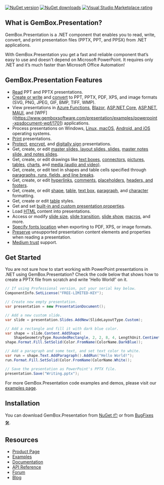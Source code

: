 [![NuGet version](https://img.shields.io/nuget/v/GemBox.Presentation?style=for-the-badge)](https://www.nuget.org/packages/GemBox.Presentation/) [![NuGet downloads](https://img.shields.io/nuget/dt/GemBox.Presentation?style=for-the-badge)](https://www.nuget.org/packages/GemBox.Presentation/) [![Visual Studio Marketplace rating](https://img.shields.io/visual-studio-marketplace/stars/GemBoxSoftware.GemBoxPresentation?style=for-the-badge)](https://marketplace.visualstudio.com/items?itemName=GemBoxSoftware.GemBoxPresentation)

## What is GemBox.Presentation?

GemBox.Presentation is a .NET component that enables you to read, write, convert, and print presentation files (PPTX, PPT, and PPSX) from .NET applications.

With GemBox.Presentation you get a fast and reliable component that’s easy to use and doesn't depend on Microsoft PowerPoint. It requires only .NET and it’s much faster than Microsoft Office Automation!


## GemBox.Presentation Features

- [Read](https://www.gemboxsoftware.com/presentation/examples/c-sharp-vb-net-open-read-powerpoint/201) PPT and PPTX presentations.
- [Create or write](https://www.gemboxsoftware.com/presentation/examples/c-sharp-vb-net-create-write-powerpoint/202) and [convert](https://www.gemboxsoftware.com/presentation/examples/c-sharp-convert-powerpoint-to-pdf/204) to PPT, PPTX, PDF, XPS, and image formats (SVG, PNG, JPEG, GIF, BMP, TIFF, WMP).
- View presentations in [Azure Functions](https://www.gemboxsoftware.com/presentation/examples/create-powerpoint-pdf-on-azure-functions-app-service/2201), [Blazor](https://www.gemboxsoftware.com/presentation/examples/blazor-create-powerpoint/2002), [ASP.NET Core](https://www.gemboxsoftware.com/presentation/examples/asp-net-core-create-powerpoint-pptx-pdf/2001), [ASP.NET](https://www.gemboxsoftware.com/presentation/examples/asp-net-powerpoint-export/1601), [MAUI](https://www.gemboxsoftware.com/presentation/examples/create-powerpoint-file-maui/2102), and [WPF]((https://www.gemboxsoftware.com/presentation/examples/powerpoint-xpsdocument-wpf/1701) applications.
- Process presentations on Windows, [Linux, macOS](https://www.gemboxsoftware.com/presentation/examples/create-powerpoint-pdf-on-linux-net-core/1901), [Android, and iOS](https://www.gemboxsoftware.com/presentation/examples/create-powerpoint-file-xamarin/2101) operating systems.
- [Print](https://www.gemboxsoftware.com/presentation/examples/c-sharp-print-powerpoint/251) presentations.
- [Protect](https://www.gemboxsoftware.com/presentation/examples/pptx-modify-protection/804), [encrypt](https://www.gemboxsoftware.com/presentation/examples/c-sharp-vb-net-pptx-encryption/803), and [digitally sign](https://www.gemboxsoftware.com/presentation/examples/pptx-digital-signature/805) presentations.
- Get, create, or edit [master slides, layout slides, slides](https://www.gemboxsoftware.com/presentation/examples/c-sharp-vb-net-powerpoint-slides/401), [master notes slide, and notes slides](https://www.gemboxsoftware.com/presentation/examples/c-sharp-vb-net-powerpoint-slide-notes/411).
- Get, create, or edit drawings like [text boxes](https://www.gemboxsoftware.com/presentation/examples/powerpoint-textboxes/404), [connectors](https://www.gemboxsoftware.com/presentation/examples/powerpoint-shapes/403), [pictures](https://www.gemboxsoftware.com/presentation/examples/powerpoint-pictures/405), [tables](https://www.gemboxsoftware.com/presentation/examples/powerpoint-tables/601), [charts](https://www.gemboxsoftware.com/presentation/examples/powerpoint-charts/412), and [media (audio and video)](https://www.gemboxsoftware.com/presentation/examples/powerpoint-audio-video/406).
- Get, create, or edit text in shapes and table cells specified through [paragraphs, runs, fields, and line breaks](https://www.gemboxsoftware.com/presentation/examples/powerpoint-textboxes/404).
- Get, create, or edit [hyperlinks](https://www.gemboxsoftware.com/presentation/examples/powerpoint-hyperlinks/409), [comments](https://www.gemboxsoftware.com/presentation/examples/powerpoint-comments/408), [placeholders](https://www.gemboxsoftware.com/presentation/examples/powerpoint-placeholders/402), [headers, and footers](https://www.gemboxsoftware.com/presentation/examples/powerpoint-header-footer/407).
- Get, create, or edit [shape](https://www.gemboxsoftware.com/presentation/examples/powerpoint-shape-formatting/301), [table](https://www.gemboxsoftware.com/presentation/examples/powerpoint-table-formatting/602), [text box](https://www.gemboxsoftware.com/presentation/examples/powerpoint-textbox-formatting/302), [paragraph](https://www.gemboxsoftware.com/presentation/examples/powerpoint-paragraph-formatting/303), and [character](https://www.gemboxsoftware.com/presentation/examples/powerpoint-character-formatting/304) formatting.
- Get, create or edit [table](https://www.gemboxsoftware.com/presentation/examples/powerpoint-table-styles/603) styles.
- Get and set [built-in and custom presentation properties](https://www.gemboxsoftware.com/presentation/examples/powerpoint-properties/410).
- Load [HTML](https://www.gemboxsoftware.com/presentation/examples/powerpoint-load-html/208) content into presentations.
- Access or modify [slide size](https://www.gemboxsoftware.com/presentation/docs/GemBox.Presentation.PresentationDocument.html#GemBox_Presentation_PresentationDocument_SlideSize), [slide transition](https://www.gemboxsoftware.com/presentation/examples/powerpoint-slide-transition/501), [slide show](https://www.gemboxsoftware.com/presentation/examples/powerpoint-slideshow/502), [macros](https://www.gemboxsoftware.com/presentation/examples/vba-macros/506), and more.
- [Specify fonts location](https://www.gemboxsoftware.com/presentation/examples/private-fonts/503) when exporting to PDF, XPS, or image formats.
- [Preserve](https://www.gemboxsoftware.com/presentation/examples/powerpoint-preservation/701) unsupported presentation content elements and properties when reading a presentation.
- [Medium trust](https://www.gemboxsoftware.com/presentation/examples/asp-net-powerpoint-export/1601) support.

## Get Started

You are not sure how to start working with PowerPoint presentations in .NET using GemBox.Presentation? Check the code below that shows how to create a PPTX file from scratch and write 'Hello World!' on it.

```csharp
// If using Professional version, put your serial key below.
ComponentInfo.SetLicense("FREE-LIMITED-KEY");

// Create new empty presentation.
var presentation = new PresentationDocument();

// Add a new custom slide.
var slide = presentation.Slides.AddNew(SlideLayoutType.Custom);

// Add a rectangle and fill it with dark blue color.
var shape = slide.Content.AddShape(
    ShapeGeometryType.RoundedRectangle, 2, 2, 8, 4, LengthUnit.Centimeter);
shape.Format.Fill.SetSolid(Color.FromName(ColorName.DarkBlue));

// Add a paragraph and some text, and set text color to white.
var run = shape.Text.AddParagraph().AddRun("Hello World!");
run.Format.Fill.SetSolid(Color.FromName(ColorName.White));

// Save the presentation as PowerPoint's PPTX file.
presentation.Save("Writing.pptx");
```

For more GemBox.Presentation code examples and demos, please visit our [examples page](https://www.gemboxsoftware.com/presentation/examples/c-sharp-vb-net-powerpoint-library/101).

## Installation

You can download GemBox.Presentation from [NuGet 📦](https://www.nuget.org/packages/GemBox.Presentation/) or from [BugFixes 🛠️](https://www.gemboxsoftware.com/presentation/downloads/bugfixes.html).

## Resources

- [Product Page](https://www.gemboxsoftware.com/presentation)
- [Examples](https://www.gemboxsoftware.com/presentation/examples)
- [Documentation](https://www.gemboxsoftware.com/presentation/docs/introduction.html)
- [API Reference](https://www.gemboxsoftware.com/presentation/docs/GemBox.Presentation.html)
- [Forum](https://forum.gemboxsoftware.com/c/gembox-presentation/8)
- [Blog](https://www.gemboxsoftware.com/gembox-presentation)
